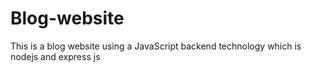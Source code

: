 # Blog-website
This is a blog website using a JavaScript backend technology which is nodejs and express js
